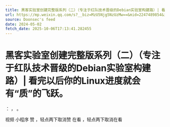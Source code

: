 ```yaml
---
title: 黑客实验室创建完整版系列（二）（专注于红队技术晋级的Debian实验室构建路）| 看完以后你的Linux进度就会有“质”的飞跃。
url: https://mp.weixin.qq.com/s?__biz=MzU5Njg5NzUzMw==&mid=2247489854&idx=1&sn=b6d53779ec90f590e13f91de39c677d5
source: Doonsec's feed
date: 2024-05-02
fetch_date: 2025-10-06T17:13:41.282455
---
```


# 黑客实验室创建完整版系列（二）（专注于红队技术晋级的Debian实验室构建路）| 看完以后你的Linux进度就会有“质”的飞跃。

：
，
。

视频
小程序
赞
，轻点两下取消赞
在看
，轻点两下取消在看